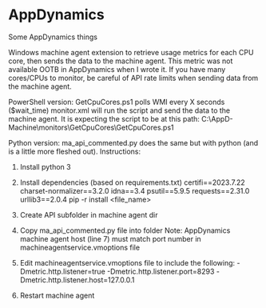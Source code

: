 # AppDynamics
Some AppDynamics things

Windows machine agent extension to retrieve usage metrics for each CPU core, then sends the data to the machine agent. This metric was not available OOTB in AppDynamics when I wrote it.
If you have many cores/CPUs to monitor, be careful of API rate limits when sending data from the machine agent.

PowerShell version:
GetCpuCores.ps1 polls WMI every X seconds ($wait_time) 
monitor.xml will run the script and send the data to the machine agent. It is expecting the script to be at this path: C:\\AppD-Machine\\monitors\\GetCpuCores\\GetCpuCores.ps1

Python version:
ma_api_commented.py does the same but with python (and is a little more fleshed out). Instructions:

1. Install python 3

2. Install dependencies (based on requirements.txt)
certifi==2023.7.22
charset-normalizer==3.2.0
idna==3.4
psutil==5.9.5
requests==2.31.0
urllib3==2.0.4
pip -r install <file_name>

3. Create API subfolder in machine agent dir

4. Copy ma_api_commented.py file into folder
Note: AppDynamics machine agent host (line 7) must match port number in machineagentservice.vmoptions file

5. Edit machineagentservice.vmoptions file to include the following:
-Dmetric.http.listener=true
-Dmetric.http.listener.port=8293
-Dmetric.http.listener.host=127.0.0.1

6. Restart machine agent
